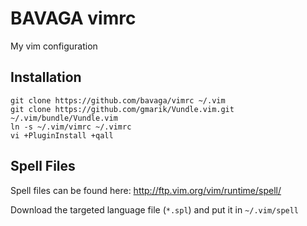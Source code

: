 # BAVAGA vimrc

My vim configuration

## Installation
    git clone https://github.com/bavaga/vimrc ~/.vim
    git clone https://github.com/gmarik/Vundle.vim.git ~/.vim/bundle/Vundle.vim
    ln -s ~/.vim/vimrc ~/.vimrc
    vi +PluginInstall +qall

## Spell Files
Spell files can be found here: http://ftp.vim.org/vim/runtime/spell/

Download the targeted language file (`*.spl`) and put it in `~/.vim/spell`
